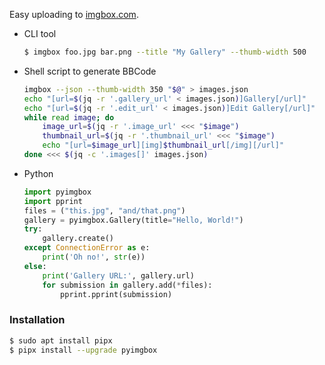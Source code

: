 Easy uploading to [imgbox.com](https://imgbox.com/).

- CLI tool

    ```sh
    $ imgbox foo.jpg bar.png --title "My Gallery" --thumb-width 500
    ```

- Shell script to generate BBCode

    ```sh
    imgbox --json --thumb-width 350 "$@" > images.json
    echo "[url=$(jq -r '.gallery_url' < images.json)]Gallery[/url]"
    echo "[url=$(jq -r '.edit_url' < images.json)]Edit Gallery[/url]"
    while read image; do
        image_url=$(jq -r '.image_url' <<< "$image")
        thumbnail_url=$(jq -r '.thumbnail_url' <<< "$image")
        echo "[url=$image_url][img]$thumbnail_url[/img][/url]"
    done <<< $(jq -c '.images[]' images.json)
    ```

- Python

    ```python
    import pyimgbox
    import pprint
    files = ("this.jpg", "and/that.png")
    gallery = pyimgbox.Gallery(title="Hello, World!")
    try:
        gallery.create()
    except ConnectionError as e:
        print('Oh no!', str(e))
    else:
        print('Gallery URL:', gallery.url)
        for submission in gallery.add(*files):
            pprint.pprint(submission)
    ```

### Installation

```sh
$ sudo apt install pipx
$ pipx install --upgrade pyimgbox
```
